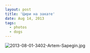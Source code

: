 ```yaml
---
layout: post
title: 'Цири на закате'
date: Aug 14, 2013
tags:
  - photos
  - dogs
---
```


![2013-08-01-3402-Artem-Sapegin.jpg](photo://897)
